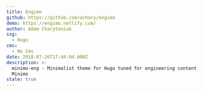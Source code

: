 ```yaml
---
title: Engimo
github: https://github.com/achary/engimo
demo: https://engimo.netlify.com/
author: Adam Charytoniuk
ssg:
  - Hugo
cms:
  - No Cms
date: 2018-07-26T17:44:04.000Z
description: >-
  minimo-eng - Minimalist theme for Hugo tuned for engineering content, based on
  Minimo
stale: true
---
```

